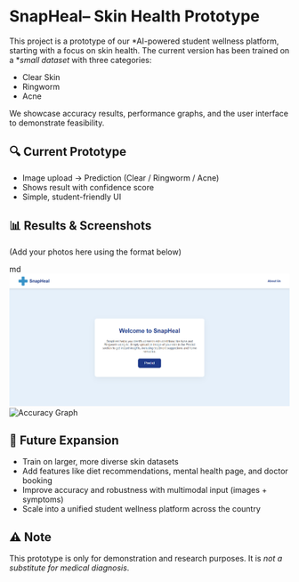 # SnapHeal– Skin Health Prototype

This project is a prototype of our *AI-powered student wellness platform, starting with a focus on skin health. The current version has been trained on a **small dataset* with three categories:

* Clear Skin
* Ringworm
* Acne

We showcase accuracy results, performance graphs, and the user interface to demonstrate feasibility.

## 🔍 Current Prototype

* Image upload → Prediction (Clear / Ringworm / Acne)
* Shows result with confidence score
* Simple, student-friendly UI

## 📊 Results & Screenshots

(Add your photos here using the format below)

md
![UI Screenshot](image/front.png)
![Accuracy Graph](images/accuracy.png)


## 🌱 Future Expansion

* Train on larger, more diverse skin datasets
* Add features like diet recommendations, mental health page, and doctor booking
* Improve accuracy and robustness with multimodal input (images + symptoms)
* Scale into a unified student wellness platform across the country

## ⚠ Note

This prototype is only for demonstration and research purposes. It is *not a substitute for medical diagnosis*.
